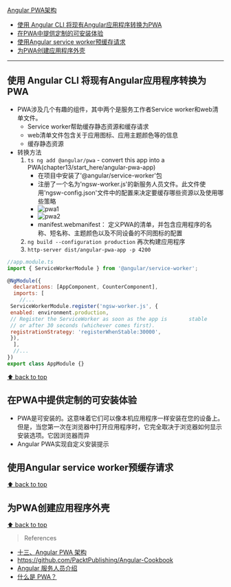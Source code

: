 [Angular PWA架构](#top)

- [使用 Angular CLI 将现有Angular应用程序转换为PWA](#使用-angular-cli-将现有angular应用程序转换为pwa)
- [在PWA中提供定制的可安装体验](#在pwa中提供定制的可安装体验)
- [使用Angular service worker预缓存请求](#使用angular-service-worker预缓存请求)
- [为PWA创建应用程序外壳](#为pwa创建应用程序外壳)

----------------------------------------------

## 使用 Angular CLI 将现有Angular应用程序转换为PWA

- PWA涉及几个有趣的组件，其中两个是服务工作者Service worker和web清单文件。
  - Service worker帮助缓存静态资源和缓存请求
  - web清单文件包含关于应用图标、应用主题颜色等的信息
  - 缓存静态资源
- 转换方法
  1. `ts ng add @angular/pwa` - convert this app into a PWA(chapter13/start_here/angular-pwa-app)
     - 在项目中安装了'@angular/service-worker'包
     - 注册了一个名为'ngsw-worker.js'的新服务人员文件。此文件使用'ngsw-config.json'文件中的配置来决定要缓存哪些资源以及使用哪些策略
     - ![pwa1](pwa1.png)
     - ![pwa2](pwa2.png)
     - manifest.webmanifest： 定义PWA的清单，并包含应用程序的名称、短名称、主题颜色以及不同设备的不同图标的配置
  2. `ng build --configuration production`  再次构建应用程序
  3. `http-server dist/angular-pwa-app -p 4200`
  
```javascript
//app.module.ts
import { ServiceWorkerModule } from '@angular/service-worker';

@NgModule({
  declarations: [AppComponent, CounterComponent],
  imports: [
    //...
 ServiceWorkerModule.register('ngsw-worker.js', {
 enabled: environment.production,
 // Register the ServiceWorker as soon as the app is       stable
 // or after 30 seconds (whichever comes first).
 registrationStrategy: 'registerWhenStable:30000',
 }),
  ],
  //...
})
export class AppModule {}
```

[⬆ back to top](#top)

## 在PWA中提供定制的可安装体验

- PWA是可安装的。这意味着它们可以像本机应用程序一样安装在您的设备上。但是，当您第一次在浏览器中打开应用程序时，它完全取决于浏览器如何显示安装选项。它因浏览器而异
- Angular PWA实现自定义安装提示

## 使用Angular service worker预缓存请求

[⬆ back to top](#top)

## 为PWA创建应用程序外壳

[⬆ back to top](#top)

> References
- [十三、Angular PWA 架构](https://www.moonapi.com/news/30084.html)
- https://github.com/PacktPublishing/Angular-Cookbook
- [Angular 服务人员介绍](https://angular.io/guide/service-worker-intro)
- [什么是 PWA？](https://web.dev/what-are-pwas/)






